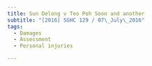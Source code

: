 ```yaml
---
title: Sun Delong v Teo Poh Soon and another 
subtitle: "[2016] SGHC 129 / 07\_July\_2016"
tags:
  - Damages
  - Assessment
  - Personal injuries

---
```


